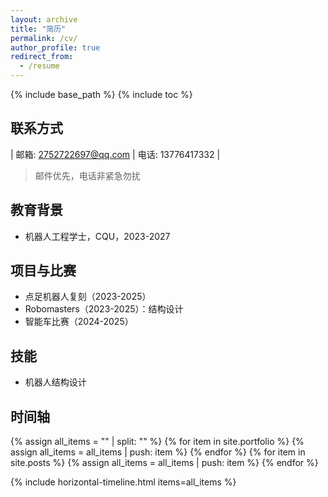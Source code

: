 ```yaml
---
layout: archive
title: "简历"
permalink: /cv/
author_profile: true
redirect_from:
  - /resume
---
```


{% include base_path %}
{% include toc %}

## 联系方式
| 邮箱: 2752722697@qq.com | 电话: 13776417332 |
> 邮件优先，电话非紧急勿扰

## 教育背景
* 机器人工程学士，CQU，2023-2027

## 项目与比赛
* 点足机器人复刻（2023-2025）
* Robomasters（2023-2025）：结构设计
* 智能车比赛（2024-2025）

## 技能
* 机器人结构设计

<!-- 综合时间轴：显示个人作品和课程作业 -->
<h2>时间轴</h2>
{% assign all_items = "" | split: "" %}
{% for item in site.portfolio %}
  {% assign all_items = all_items | push: item %}
{% endfor %}
{% for item in site.posts %}
  {% assign all_items = all_items | push: item %}
{% endfor %}

{% include horizontal-timeline.html items=all_items %}

